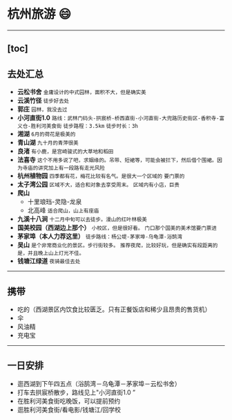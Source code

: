 # 杭州旅游 :smile:
---
[toc]
---
## 去处汇总
+ **云松书舍**
`金庸设计的中式园林，面积不大，但是确实美`
+ **云溪竹径**
`徒步好去处`
+ **郭庄**
`园林，我没去过`
+ **小河直街1.0**
`路线：武林门码头-拱宸桥-桥西直街-小河直街-大兜路历史街区-香积寺-富义仓-胜利河美食街`
`徒步路程：3.5km`
`徒步时长：3h`
+ **湘湖**
`6月的荷花是极美的`
+ **青山湖**
`九十月的青萍很美`
+ **良渚**
`有小鹿，是宫崎骏式的大草地和稻田`
+ **法喜寺**
`这个不用多说了吧，求姻缘的。吊带、短裙等，可能会被拦下，然后借个围裙。因为寺庙的讲究加上有一段路有走光风险`
+ **杭州植物园**
`四季都有花，梅花比较有名气。是很大一个区域的`
`要门票的`
+ **太子湾公园**
`区域不大，适合和对象去享受周末。`
`区域内有小店，巨贵`
+ **爬山**
    + 十里琅珰-灵隐-龙泉
    + 北高峰
    `适合爬山，山上有座庙`
+ **九溪十八涧**
`十二月中旬可以去徒步。漫山的红叶林极美`
+ **国美校园（西湖边上那个）**
`小校区，但是很好看。`
`门口那个国美的美术馆要门票进`
+ **茅家埠（本人力荐这里）**
`徒步路线：杨公堤-茅家埠-乌龟潭-浴鹄湾`
+ **吴山**
`是个非常商业化的景区。步行街较多。`
`推荐夜爬，比较好玩，但是确实有段距离的是，并且晚上山上灯光不佳。`
+ **钱塘江绿道**
`夜骑最佳去处`
---
## 携带
+ 吃的（西湖景区内饮食比较匮乏。只有正餐饭店和稀少且昂贵的售货机）
+ 伞
+ 风油精
+ 充电宝
---
## 一日安排
+ 逛西湖到下午四五点（浴鹄湾－乌龟潭－茅家埠－云松书舍）
+ 打车去拱宸桥散步，路线见上"小河直街1.0 ”
+ 在胜利河美食街吃晚饭，可以提前预约
+ 逛胜利河美食街/看电影/钱塘江/回学校

